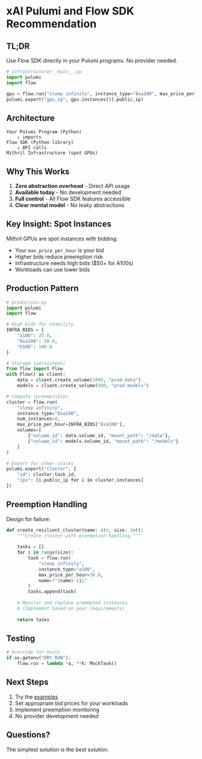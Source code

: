 # xAI Pulumi and Flow SDK Recommendation

## TL;DR

Use Flow SDK directly in your Pulumi programs. No provider needed.

```python
# infrastructure/__main__.py
import pulumi
import flow

gpu = flow.run("sleep infinity", instance_type="8xa100", max_price_per_hour=50.0)
pulumi.export("gpu_ip", gpu.instances[0].public_ip)
```

## Architecture

```
Your Pulumi Program (Python)
    ↓ imports
Flow SDK (Python library)
    ↓ API calls
Mithril Infrastructure (spot GPUs)
```

## Why This Works

1. **Zero abstraction overhead** - Direct API usage
2. **Available today** - No development needed
3. **Full control** - All Flow SDK features accessible
4. **Clear mental model** - No leaky abstractions

## Key Insight: Spot Instances

Mithril GPUs are spot instances with bidding:
- Your `max_price_per_hour` is your bid
- Higher bids reduce preemption risk
- Infrastructure needs high bids ($50+ for A100s)
- Workloads can use lower bids

## Production Pattern

```python
# production.py
import pulumi
import flow

# High bids for stability
INFRA_BIDS = {
    "a100": 25.0,
    "8xa100": 50.0,
    "h100": 100.0
}

# Storage (persistent)
from flow import Flow
with Flow() as client:
    data = client.create_volume(2000, "prod-data")
    models = client.create_volume(500, "prod-models")

# Compute (preemptible)
cluster = flow.run(
    "sleep infinity",
    instance_type="8xa100",
    num_instances=8,
    max_price_per_hour=INFRA_BIDS["8xa100"],
    volumes=[
        {"volume_id": data.volume_id, "mount_path": "/data"},
        {"volume_id": models.volume_id, "mount_path": "/models"}
    ]
)

# Export for other stacks
pulumi.export("cluster", {
    "id": cluster.task_id,
    "ips": [i.public_ip for i in cluster.instances]
})
```

## Preemption Handling

Design for failure:

```python
def create_resilient_cluster(name: str, size: int):
    """Create cluster with preemption handling."""
    
    tasks = []
    for i in range(size):
        task = flow.run(
            "sleep infinity",
            instance_type="a100",
            max_price_per_hour=30.0,
            name=f"{name}-{i}"
        )
        tasks.append(task)
    
    # Monitor and replace preempted instances
    # (Implement based on your requirements)
    
    return tasks
```

## Testing

```python
# Override for tests
if os.getenv("DRY_RUN"):
    flow.run = lambda *a, **k: MockTask()
```

## Next Steps

1. Try the [examples](examples/)
2. Set appropriate bid prices for your workloads
3. Implement preemption monitoring
4. No provider development needed

## Questions?

The simplest solution is the best solution.
